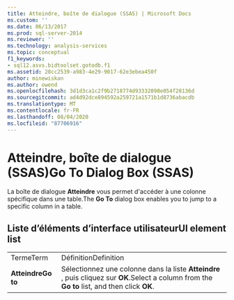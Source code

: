 ```yaml
---
title: Atteindre, boîte de dialogue (SSAS) | Microsoft Docs
ms.custom: ''
ms.date: 06/13/2017
ms.prod: sql-server-2014
ms.reviewer: ''
ms.technology: analysis-services
ms.topic: conceptual
f1_keywords:
- sql12.asvs.bidtoolset.gotodb.f1
ms.assetid: 28cc2539-a983-4e29-9017-62e3ebea450f
author: minewiskan
ms.author: owend
ms.openlocfilehash: 3d1d3ca1c2f9b2718774d93332098e054f28136d
ms.sourcegitcommit: ad4d92dce894592a259721a1571b1d8736abacdb
ms.translationtype: MT
ms.contentlocale: fr-FR
ms.lasthandoff: 08/04/2020
ms.locfileid: "87706916"
---
```

# <a name="go-to-dialog-box-ssas"></a><span data-ttu-id="8205b-102">Atteindre, boîte de dialogue (SSAS)</span><span class="sxs-lookup"><span data-stu-id="8205b-102">Go To Dialog Box (SSAS)</span></span>
  <span data-ttu-id="8205b-103">La boîte de dialogue **Atteindre** vous permet d'accéder à une colonne spécifique dans une table.</span><span class="sxs-lookup"><span data-stu-id="8205b-103">The **Go To** dialog box enables you to jump to a specific column in a table.</span></span>  
  
## <a name="ui-element-list"></a><span data-ttu-id="8205b-104">Liste d’éléments d’interface utilisateur</span><span class="sxs-lookup"><span data-stu-id="8205b-104">UI element list</span></span>  
  
|||  
|-|-|  
|<span data-ttu-id="8205b-105">Terme</span><span class="sxs-lookup"><span data-stu-id="8205b-105">Term</span></span>|<span data-ttu-id="8205b-106">Définition</span><span class="sxs-lookup"><span data-stu-id="8205b-106">Definition</span></span>|  
|<span data-ttu-id="8205b-107">**Atteindre**</span><span class="sxs-lookup"><span data-stu-id="8205b-107">**Go to**</span></span>|<span data-ttu-id="8205b-108">Sélectionnez une colonne dans la liste **Atteindre** , puis cliquez sur **OK**.</span><span class="sxs-lookup"><span data-stu-id="8205b-108">Select a column from the **Go to** list, and then click **OK**.</span></span>|  
  
  
